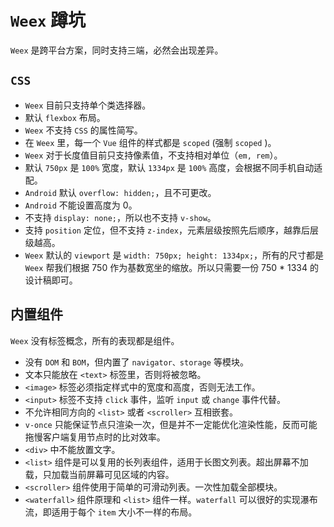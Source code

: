 # `Weex` 蹲坑

`Weex` 是跨平台方案，同时支持三端，必然会出现差异。

## `CSS`

- `Weex` 目前只支持单个类选择器。
- 默认 `flexbox` 布局。
- `Weex` 不支持 `CSS` 的属性简写。
- 在 `Weex` 里，每一个 `Vue` 组件的样式都是 `scoped` (强制 `scoped` )。
- `Weex` 对于长度值目前只支持像素值，不支持相对单位（`em, rem`）。
- 默认 `750px` 是 `100%` 宽度，默认 `1334px` 是 `100%` 高度，会根据不同手机自动适配。
- `Android` 默认 `overflow: hidden;`，且不可更改。
- `Android` 不能设置高度为 0。
- 不支持 `display: none;`，所以也不支持 `v-show`。
- 支持 `position` 定位，但不支持 `z-index`，元素层级按照先后顺序，越靠后层级越高。
- `Weex` 默认的 `viewport` 是 `width: 750px; height: 1334px;`，所有的尺寸都是 `Weex` 帮我们根据 750 作为基数宽坐的缩放。所以只需要一份 750 \* 1334 的设计稿即可。

## 内置组件

`Weex` 没有标签概念，所有的表现都是组件。

- 没有 `DOM` 和 `BOM`，但内置了 `navigator、storage` 等模块。
- 文本只能放在 `<text>` 标签里，否则将被忽略。
- `<image>` 标签必须指定样式中的宽度和高度，否则无法工作。
- `<input>` 标签不支持 `click` 事件，监听 `input` 或 `change` 事件代替。
- 不允许相同方向的 `<list>` 或者 `<scroller>` 互相嵌套。
- `v-once` 只能保证节点只渲染一次，但是并不一定能优化渲染性能，反而可能拖慢客户端复用节点时的比对效率。
- `<div>` 中不能放置文字。
- `<list>` 组件是可以复用的长列表组件，适用于长图文列表。超出屏幕不加载，只加载当前屏幕可见区域的内容。
- `<scroller>` 组件使用于简单的可滑动列表。一次性加载全部模块。
- `<waterfall>` 组件原理和 `<list>` 组件一样。`waterfall` 可以很好的实现瀑布流，即适用于每个 `item` 大小不一样的布局。